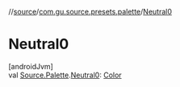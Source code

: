 //[source](../../index.md)/[com.gu.source.presets.palette](index.md)/[Neutral0](-neutral0.md)

# Neutral0

[androidJvm]\
val [Source.Palette](../com.gu.source/-source/-palette/index.md).[Neutral0](-neutral0.md): [Color](https://developer.android.com/reference/kotlin/androidx/compose/ui/graphics/Color.html)
